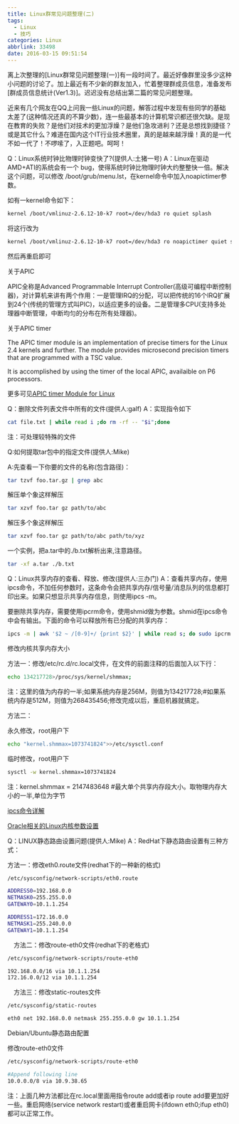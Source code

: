 ```yaml
---
title: Linux群常见问题整理(二)
tags:
  - Linux
  - 技巧
categories: Linux
abbrlink: 33498
date: 2016-03-15 09:51:54
---
```


离上次整理的[Linux群常见问题整理(一)]有一段时间了。最近好像群里没多少这种小问题的讨论了。加上最近有不少新的群友加入，忙着整理群成员信息，准备发布[群成员信息统计(Ver1.3)]。迟迟没有总结出第二篇的常见问题整理。

近来有几个网友在QQ上问我一些Linux的问题，解答过程中发现有些同学的基础太差了(这种情况还真的不算少数)，连一些最基本的计算机常识都还很欠缺。是现在教育的失败？是他们对技术的更加浮燥？是他们急攻进利？还是总想找到捷径？或是其它什么？难道在国内这个IT行业技术圈里，真的是越来越浮燥！真的是一代不如一代了！不啰嗦了，入正题吧。呵呵！

Q：Linux系统时钟比物理时钟变快了?(提供人:土猪一号)
A：Linux在驱动AMD+ATI的系统会有一个 bug，使得系统时钟比物理时钟大约整整快一倍。解决这个问题，可以修改 /boot/grub/menu.lst，在kernel命令中加入noapictimer参数。 

如有一kernel命令如下：
```bash
kernel /boot/vmlinuz-2.6.12-10-k7 root=/dev/hda3 ro quiet splash
```
将这行改为
```bash
kernel /boot/vmlinuz-2.6.12-10-k7 root=/dev/hda3 ro noapictimer quiet splash
```
然后再重启即可<!-- more -->

关于APIC

APIC全称是Advanced Programmable Interrupt Controller(高级可编程中断控制器)，对计算机来讲有两个作用：一是管理IRQ的分配，可以把传统的16个IRQ扩展到24个(传统的管理方式叫PIC)，以适应更多的设备。二是管理多CPU(支持多处理器中断管理，中断均匀的分布在所有处理器)。

关于APIC timer

The APIC timer module is an implementation of precise timers for the Linux 2.4 kernels and further. The module provides microsecond precision timers that are programmed with a TSC value.

It is accomplished by using the timer of the local APIC, availaible on P6 processors. 

更多可见<a href="http://www.oberle.org/apic_timer.html" target="_blank">APIC timer Module for Linux</a>

Q：删除文件列表文件中所有的文件(提供人:galf)
A：实现指令如下
```bash
cat file.txt | while read i ;do rm -rf -- "$i";done 
```
注：可处理较特殊的文件

Q:如何提取tar包中的指定文件(提供人:Mike)

A:先查看一下你要的文件的名称(包含路径)：
```bash
tar tzvf foo.tar.gz | grep abc
```
解压单个象这样解压
```bash
tar xzvf foo.tar gz path/to/abc
```
解压多个象这样解压
```bash
tar xzvf foo.tar gz path/to/abc path/to/xyz
```
一个实例，把a.tar中的./b.txt解析出来,注意路径。
```bash
tar -xf a.tar ./b.txt
```
Q：Linux共享内存的查看、释放、修改(提供人:三办门)
A：查看共享内存，使用ipcs命令，不加任何参数时，这条命令会把共享内存/信号量/消息队列的信息都打印出来。如果只想显示共享内存信息，则使用ipcs -m。

要删除共享内存，需要使用ipcrm命令，使用shmid做为参数。shmid在ipcs命令中会有输出。下面的命令可以释放所有已分配的共享内存：
```bash
ipcs -m | awk '$2 ~ /[0-9]+/ {print $2}' | while read s; do sudo ipcrm -m $s; done
```
修改内核共享内存大小

方法一：修改/etc/rc.d/rc.local文件，在文件的前面注释的后面加入以下行：
```bash
echo 134217728>/proc/sys/kernel/shmmax;
```
注：这里的值为内存的一半;如果系统内存是256M，则值为134217728;#如果系统内存是512M，则值为268435456;修改完成以后，重启机器就搞定。

方法二：

永久修改，root用户下
```bash
echo "kernel.shmmax=1073741824">>/etc/sysctl.conf
```
临时修改，root用户下
```bash
sysctl -w kernel.shmmax=1073741824
```
注：kernel.shmmax = 2147483648 #最大单个共享内存段大小。取物理内存大小的一半,单位为字节

<a href="http://ud1121.blog.51cto.com/228311/198808" target="_blank">ipcs命令详解</a>

<a href="http://blog.csdn.net/lh1979/archive/2009/10/12/4660727.aspx" target="_blank">Oracle相关的Linux内核参数设置</a>

Q：LINUX静态路由设置问题(提供人:Mike)
A：RedHat下静态路由设置有三种方式：

方法一：修改eth0.route文件(redhat下的一种新的格式)
```bash
/etc/sysconfig/network-scripts/eth0.route

ADDRESS0=192.168.0.0
NETMASK0=255.255.0.0
GATEWAY0=10.1.1.254

ADDRESS1=172.16.0.0
NETMASK1=255.240.0.0
GATEWAY1=10.1.1.254
```
　方法二：修改route-eth0文件(redhat下的老格式)
```bash
/etc/sysconfig/network-scripts/route-eth0

192.168.0.0/16 via 10.1.1.254
172.16.0.0/12 via 10.1.1.254
```
　方法三：修改static-routes文件
```bash
/etc/sysconfig/static-routes

eth0 net 192.168.0.0 netmask 255.255.0.0 gw 10.1.1.254
```
Debian/Ubuntu静态路由配置

修改route-eth0文件
```bash
/etc/sysconfig/network-scripts/route-eth0

#Append following line
10.0.0.0/8 via 10.9.38.65
```
注：上面几种方法都比在rc.local里面用指令route add或者ip route add要更加好一些。重启网络(service network restart)或者重启网卡(ifdown eth0;ifup eth0)都可以正常工作。
